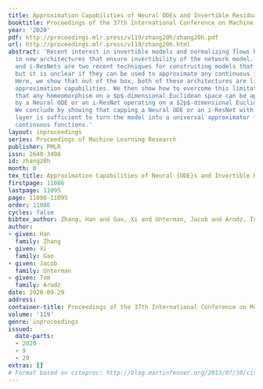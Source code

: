 ```yaml
---
title: Approximation Capabilities of Neural ODEs and Invertible Residual Networks
booktitle: Proceedings of the 37th International Conference on Machine Learning
year: '2020'
pdf: http://proceedings.mlr.press/v119/zhang20h/zhang20h.pdf
url: http://proceedings.mlr.press/v119/zhang20h.html
abstract: 'Recent interest in invertible models and normalizing flows has resulted
  in new architectures that ensure invertibility of the network model. Neural ODEs
  and i-ResNets are two recent techniques for constructing models that are invertible,
  but it is unclear if they can be used to approximate any continuous invertible mapping.
  Here, we show that out of the box, both of these architectures are limited in their
  approximation capabilities. We then show how to overcome this limitation: we prove
  that any homeomorphism on a $p$-dimensional Euclidean space can be approximated
  by a Neural ODE or an i-ResNet operating on a $2p$-dimensional Euclidean space.
  We conclude by showing that capping a Neural ODE or an i-ResNet with a single linear
  layer is sufficient to turn the model into a universal approximator for non-invertible
  continuous functions.'
layout: inproceedings
series: Proceedings of Machine Learning Research
publisher: PMLR
issn: 2640-3498
id: zhang20h
month: 0
tex_title: Approximation Capabilities of Neural {ODE}s and Invertible Residual Networks
firstpage: 11086
lastpage: 11095
page: 11086-11095
order: 11086
cycles: false
bibtex_author: Zhang, Han and Gao, Xi and Unterman, Jacob and Arodz, Tom
author:
- given: Han
  family: Zhang
- given: Xi
  family: Gao
- given: Jacob
  family: Unterman
- given: Tom
  family: Arodz
date: 2020-09-29
address: 
container-title: Proceedings of the 37th International Conference on Machine Learning
volume: '119'
genre: inproceedings
issued:
  date-parts:
  - 2020
  - 9
  - 29
extras: []
# Format based on citeproc: http://blog.martinfenner.org/2013/07/30/citeproc-yaml-for-bibliographies/
---
```

